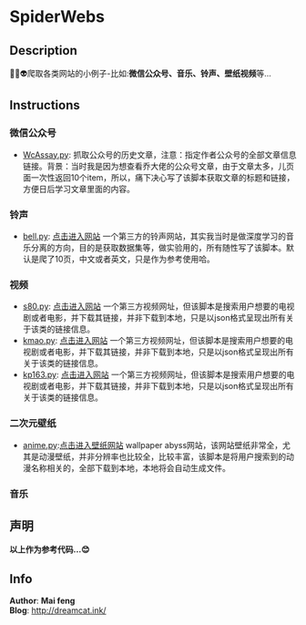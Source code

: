 # SpiderWebs
## Description
🌱🚀👽爬取各类网站的小例子-比如:**微信公众号、音乐、铃声、壁纸视频**等...


## Instructions
### 微信公众号
- [WcAssay.py](./WcAssay.py): 抓取公众号的历史文章，注意：指定作者公众号的全部文章信息链接。背景：当时我是因为想查看乔大佬的公众号文章，由于文章太多，儿页面一次性返回10个item，所以，痛下决心写了该脚本获取文章的标题和链接，方便日后学习文章里面的内容。
### 铃声
- [bell.py](./bell.py): [点击进入网站](http://www.haolingsheng.com/) 一个第三方的铃声网站，其实我当时是做深度学习的音乐分离的方向，目的是获取数据集等，做实验用的，所有随性写了该脚本。默认是爬了10页，中文或者英文，只是作为参考使用哈。 

### 视频
- [s80.py](./s80.py): [点击进入网站](http://80s.la/) 一个第三方视频网址，但该脚本是搜索用户想要的电视剧或者电影，并下载其链接，并非下载到本地，只是以json格式呈现出所有关于该类的链接信息。
- [kmao.py](./kmao.py): [点击进入网站](http://www.kkkkmao.com/) 一个第三方视频网址，但该脚本是搜索用户想要的电视剧或者电影，并下载其链接，并非下载到本地，只是以json格式呈现出所有关于该类的链接信息。
- [kp163.py](./kp163.py): [点击进入网站](https://www.133kp.com/) 一个第三方视频网址，但该脚本是搜索用户想要的电视剧或者电影，并下载其链接，并非下载到本地，只是以json格式呈现出所有关于该类的链接信息。

### 二次元壁纸
- [anime.py](./anime.py):[点击进入壁纸网站](https://wall.alphacoders.com/) wallpaper abyss网站，该网站壁纸非常全，尤其是动漫壁纸，并非分辨率也比较全，比较丰富，该脚本是将用户搜索到的动漫名称相关的，全部下载到本地，本地将会自动生成文件。
### 音乐


## 声明
**以上作为参考代码...😊**
## Info
__Author__: **Mai feng** <br>
__Blog__: http://dreamcat.ink/


